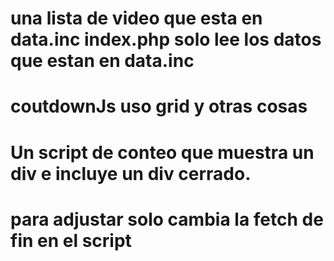 # una lista  de video que esta en data.inc  index.php  solo lee los datos  que estan en data.inc 
# coutdownJs uso  grid  y  otras  cosas
# Un script de conteo que muestra un div e incluye un div cerrado. 
# para  adjustar  solo  cambia la fetch  de fin en el script 
